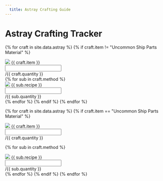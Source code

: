 ```yaml
---
  title: Astray Crafting Guide
---
```


<h1>Astray Crafting Tracker</h1>

<div class="progressbar-bar ui-progressbar ui-corner-all ui-widget ui-widget-content">
  <div id="astray" class="ui-progressbar-value ui-corner-left ui-widget-header" role="progressbar" aria-valuenow="15" aria-valuemin="0" aria-valuemax="100"></div>
</div>

{% for craft in site.data.astray %}
{% if craft.item != "Uncommon Ship Parts Material" %}
<div class="input-group my-3">
  <div class="input-group-prepend">
    <span class="input-group-text"><img src="/assets/img/icon/{{ craft.icon }}.png"> {{ craft.item }}</span>
  </div>  
  <input id="{{ craft.icon }}" type="text" class="form-control" aria-label="{{ craft.item }}" aria-describedby="basic-addon2">
  <div class="input-group-append">
    <span class="input-group-text" id="basic-addon2">/{{ craft.quantity }}</span>
  </div>
</div>
{% for sub in craft.method %}
<div class="input-group my-3 mx-5 sub-recipe-item">
  <div class="input-group-prepend">
    <span class="input-group-text"><img src="/assets/img/icon/{{ sub.icon }}.png"> {{ sub.recipe }}</span>
  </div>  
  <input id="{{ sub.icon }}" type="text" class="form-control" aria-label="{{ sub.recipe }}" aria-describedby="basic-addon2">
  <div class="input-group-append">
    <span class="input-group-text" id="basic-addon2">/{{ sub.quantity }}</span>
  </div>
</div>
{% endfor %}
{% endif %}
{% endfor %}

{% for craft in site.data.astray %}
{% if craft.item == "Uncommon Ship Parts Material" %}
<div class="input-group my-3">
  <div class="input-group-prepend">
    <span class="input-group-text"><img src="/assets/img/icon/{{ craft.icon }}.png"> {{ craft.item }}</span>
  </div>  
  <input id="{{ craft.icon }}" type="text" class="form-control" aria-label="{{ craft.item }}" aria-describedby="basic-addon2">
  <div class="input-group-append">
    <span class="input-group-text" id="basic-addon2">/{{ craft.quantity }}</span>
  </div>
</div>

<div class="progressbar-bar ui-progressbar ui-corner-all ui-widget ui-widget-content">
  <div id="uncommon_ship" class="ui-progressbar-value ui-corner-left ui-widget-header" role="progressbar" aria-valuenow="15" aria-valuemin="0" aria-valuemax="100"></div>
</div>

{% for sub in craft.method %}
<div class="input-group my-3 mx-5 sub-recipe-item">
  <div class="input-group-prepend">
    <span class="input-group-text"><img src="/assets/img/icon/{{ sub.icon }}.png"> {{ sub.recipe }}</span>
  </div>  
  <input id="{{ sub.icon }}" type="text" class="form-control" aria-label="{{ sub.recipe }}" aria-describedby="basic-addon2">
  <div class="input-group-append">
    <span class="input-group-text" id="basic-addon2">/{{ sub.quantity }}</span>
  </div>
</div>
{% endfor %}
{% endif %}
{% endfor %}

<script>
  
$( document ).ready(function() {
    $('input').each(function(){
      find = $(this).attr("id")
      found = localStorage.getItem(find)
      if (found == "NaN") {
        $(this).val('0')
      } else {
      	$(this).val(found)
      }
    })
  
  $("input").change(function() {
    $("input").each(function() {
      quantity = parseInt($(this).val())
      type = $(this).attr("id")
      localStorage.setItem(type, quantity)
    });

    strong_ore = parseInt($('#use_5_76').val())
    sturdy_timber = parseInt($('#use_4_4').val())
    heavy_iron_ore = parseInt($('#use_3_239').val())
    tender_timber = parseInt($('#use_3_253').val())

    uncommon_ship_mats = ((strong_ore + sturdy_timber + heavy_iron_ore + tender_timber)/1050)*100

    $("#uncommon_ship").attr('style','width:'+uncommon_ship_mats +"%")
  	$("#uncommon_ship").html(uncommon_ship_mats+"%")
	});
  
		strong_ore = parseInt($('#use_5_76').val())
    sturdy_timber = parseInt($('#use_4_4').val())
    heavy_iron_ore = parseInt($('#use_3_239').val())
    tender_timber = parseInt($('#use_3_253').val())

    uncommon_ship_mats = ((strong_ore + sturdy_timber + heavy_iron_ore + tender_timber)/1050)*100

    $("#uncommon_ship").attr('style','width:'+uncommon_ship_mats +"%")
  	$("#uncommon_ship").html(uncommon_ship_mats+"%")
  
  console.log(uncommon_ship_mats)
});


</script>
